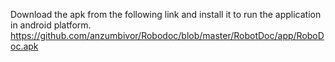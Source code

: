 Download the apk from the following link and install it to run the application in android platform.
https://github.com/anzumbivor/Robodoc/blob/master/RobotDoc/app/RoboDoc.apk
